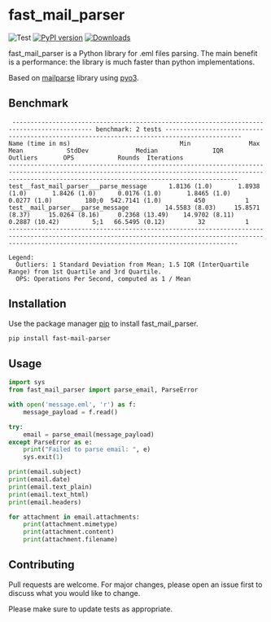 # fast_mail_parser

![Test](https://github.com/namecheap/fast_mail_parser/workflows/Test/badge.svg)
[![PyPI version](https://badge.fury.io/py/fast-mail-parser.svg)](https://badge.fury.io/py/fast-mail-parser)
[![Downloads](https://pepy.tech/badge/fast-mail-parser)](https://pepy.tech/project/fast-mail-parser)

fast_mail_parser is a Python library for .eml files parsing.
The main benefit is a performance: the library is much faster than python implementations.

Based on [mailparse](https://github.com/staktrace/mailparse) library using [pyo3](https://github.com/PyO3/pyo3).

## Benchmark

```
 -------------------------------------------------------------------------------------------- benchmark: 2 tests -------------------------------------------------------------------------------------------
Name (time in ms)                              Min                Max               Mean            StdDev             Median               IQR            Outliers       OPS            Rounds  Iterations
-----------------------------------------------------------------------------------------------------------------------------------------------------------------------------------------------------------
test__fast_mail_parser___parse_message      1.8136 (1.0)       1.8938 (1.0)       1.8426 (1.0)      0.0176 (1.0)       1.8465 (1.0)      0.0277 (1.0)         180;0  542.7141 (1.0)         450           1
test__mail_parser___parse_message          14.5583 (8.03)     15.8571 (8.37)     15.0264 (8.16)     0.2368 (13.49)    14.9702 (8.11)     0.2887 (10.42)         5;1   66.5495 (0.12)         32           1
-----------------------------------------------------------------------------------------------------------------------------------------------------------------------------------------------------------

Legend:
  Outliers: 1 Standard Deviation from Mean; 1.5 IQR (InterQuartile Range) from 1st Quartile and 3rd Quartile.
  OPS: Operations Per Second, computed as 1 / Mean
```

## Installation

Use the package manager [pip](https://pypi.org/project/fast_mail_parser/) to install fast_mail_parser.

```bash
pip install fast-mail-parser
```

## Usage

```python
import sys
from fast_mail_parser import parse_email, ParseError

with open('message.eml', 'r') as f:
    message_payload = f.read()

try:
    email = parse_email(message_payload)
except ParseError as e:
    print("Failed to parse email: ", e)
    sys.exit(1)

print(email.subject)
print(email.date)
print(email.text_plain)
print(email.text_html)
print(email.headers)

for attachment in email.attachments:
    print(attachment.mimetype)
    print(attachment.content)
    print(attachment.filename)
```

## Contributing

Pull requests are welcome. For major changes, please open an issue first to discuss what you would like to change.

Please make sure to update tests as appropriate.
